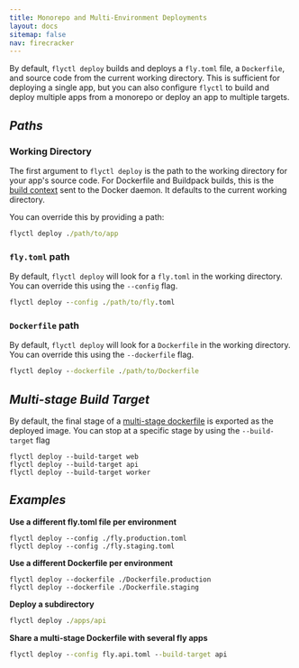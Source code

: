 ```yaml
---
title: Monorepo and Multi-Environment Deployments
layout: docs
sitemap: false
nav: firecracker
---
```


By default, `flyctl deploy` builds and deploys a `fly.toml` file, a `Dockerfile`, and source code from the current working directory. This is sufficient for deploying a single app, but you can also configure `flyctl` to build and deploy multiple apps from a monorepo or deploy an app to multiple targets.

## _Paths_

### Working Directory

The first argument to `flyctl deploy` is the path to the working directory for your app's source code. For Dockerfile and Buildpack builds, this is the [build context](https://docs.docker.com/engine/reference/commandline/build/#usage) sent to the Docker daemon. It defaults to the current working directory. 

You can override this by providing a path:

```cmd
flyctl deploy ./path/to/app
```

### `fly.toml` path   

By default, `flyctl deploy` will look for a `fly.toml` in the working directory. You can override this using the `--config` flag. 

```cmd
flyctl deploy --config ./path/to/fly.toml
```

### `Dockerfile` path

By default, `flyctl deploy` will look for a `Dockerfile` in the working directory. You can override this using the `--dockerfile` flag. 

```cmd
flyctl deploy --dockerfile ./path/to/Dockerfile
```

## _Multi-stage Build Target_

By default, the final stage of a [multi-stage dockerfile](https://docs.docker.com/develop/develop-images/multistage-build) is exported as the deployed image. You can stop at a specific stage by using the `--build-target` flag

```
flyctl deploy --build-target web
flyctl deploy --build-target api
flyctl deploy --build-target worker
```

## _Examples_

**Use a different fly.toml file per environment**

```
flyctl deploy --config ./fly.production.toml
flyctl deploy --config ./fly.staging.toml
```

**Use a different Dockerfile per environment**

```
flyctl deploy --dockerfile ./Dockerfile.production
flyctl deploy --dockerfile ./Dockerfile.staging
```

**Deploy a subdirectory**

```cmd
flyctl deploy ./apps/api
```

**Share a multi-stage Dockerfile with several fly apps**

```cmd
flyctl deploy --config fly.api.toml --build-target api
```
